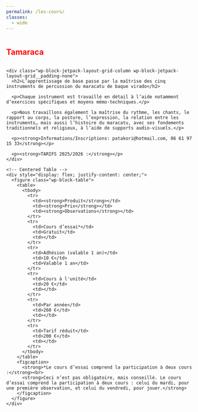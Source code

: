 ```yaml
---
permalink: /les-cours/
classes:
  - wide
---
```


<div class="row">
  <div class="col-md-12 text-center">
    <h2 style="color: red; display: inline-block;">Tamaraca</h2>

    <div class="wp-block-jetpack-layout-grid-column wp-block-jetpack-layout-grid__padding-none">
      <h2>L’apprentissage de base passe par la maîtrise des cinq instruments de percussion du maracatu de baque virado</h2>

      <p>Chaque instrument est travaillé en détail à l’aide notamment d’exercices spécifiques et moyens mémo-techniques.</p>

      <p>Nous travaillons également la maîtrise du rythme, les chants, le rapport au corps, la posture, l’expression, la relation entre les instruments… mais aussi l’histoire du maracatu, avec ses fondements traditionnels et religieux, à l’aide de supports audio-visuels.</p>

      <p><strong>Informations/Inscriptions: patakori@hotmail.com, 06 61 97 15 33</strong></p>

      <p><strong>TARIFS 2025/2026 :</strong></p>
    </div>

    <!-- Centered Table -->
    <div style="display: flex; justify-content: center;">
      <figure class="wp-block-table">
        <table>
          <tbody>
            <tr>
              <td><strong>Produit</strong></td>
              <td><strong>Prix</strong></td>
              <td><strong>Observations</strong></td>
            </tr>
            <tr>
              <td>Cours d’essai*</td>
              <td>Gratuit</td>
              <td></td>
            </tr>
            <tr>
              <td>Adhésion (valable 1 an)</td>
              <td>10 €</td>
              <td>Valable 1 an</td>
            </tr>
            <tr>
              <td>Cours à l'unité</td>
              <td>20 €</td>
              <td></td>
            </tr>
            <tr>
              <td>Par année</td>
              <td>260 €</td>
              <td></td>
            </tr>
            <tr>
              <td>Tarif réduit</td>
              <td>200 €</td>
              <td></td>
            </tr>
          </tbody>
        </table>
        <figcaption>
          <strong>*Le cours d’essai comprend la participation à deux cours :</strong><br>
          <strong>Ceci n’est pas obligatoire, mais conseillé. Le cours d’essai comprend la participation à deux cours : celui du mardi, pour une première observation, et celui du vendredi, pour jouer.</strong>
        </figcaption>
      </figure>
    </div>
  </div>
</div>
